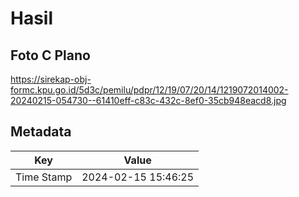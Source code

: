 # Hasil

## Foto C Plano

https://sirekap-obj-formc.kpu.go.id/5d3c/pemilu/pdpr/12/19/07/20/14/1219072014002-20240215-054730--61410eff-c83c-432c-8ef0-35cb948eacd8.jpg


## Metadata

| Key        | Value               |
| ---------- | ------------------- |
| Time Stamp | 2024-02-15 15:46:25 |




